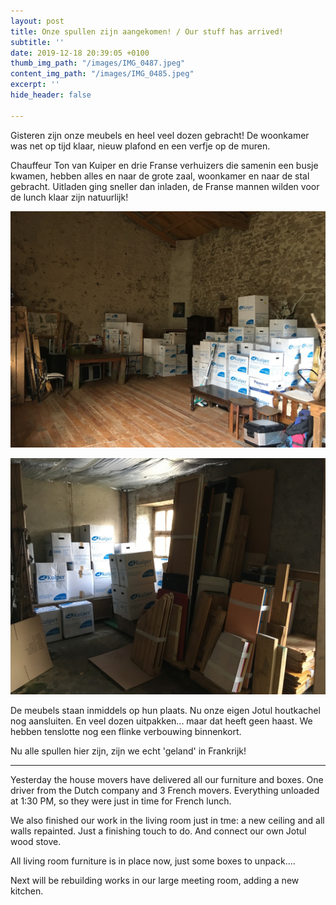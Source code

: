 ```yaml
---
layout: post
title: Onze spullen zijn aangekomen! / Our stuff has arrived!
subtitle: ''
date: 2019-12-18 20:39:05 +0100
thumb_img_path: "/images/IMG_0487.jpeg"
content_img_path: "/images/IMG_0485.jpeg"
excerpt: ''
hide_header: false

---
```

Gisteren zijn onze meubels en heel veel dozen gebracht! De woonkamer was net op tijd klaar, nieuw plafond en een verfje op de muren.

Chauffeur Ton van Kuiper en drie Franse verhuizers die samenin een busje kwamen, hebben alles en naar de grote zaal, woonkamer en naar de stal gebracht. Uitladen ging sneller dan inladen, de Franse mannen wilden voor de lunch klaar zijn natuurlijk!

![](/images/IMG_0478.jpeg)

![](/images/IMG_0479.jpeg)

De meubels staan inmiddels op hun plaats. Nu onze eigen Jotul houtkachel nog aansluiten. En veel dozen uitpakken... maar dat heeft geen haast. We hebben tenslotte nog een flinke verbouwing binnenkort.

Nu alle spullen hier zijn, zijn we echt 'geland' in Frankrijk!

***

Yesterday the house movers have delivered all our furniture and boxes. One driver from the Dutch company and 3 French movers. Everything unloaded at 1:30 PM, so they were just in time for French lunch.

We also finished our work in the living room just in tme: a new ceiling and all walls repainted. Just a finishing touch to do. And connect our own Jotul wood stove.

All living room furniture is in place now, just some boxes to unpack.... 

Next will be rebuilding works in our large meeting room, adding a new kitchen.